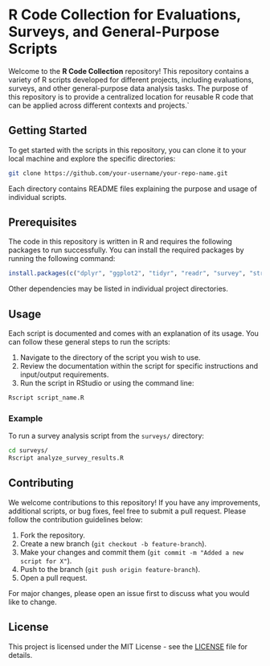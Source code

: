 
# R Code Collection for Evaluations, Surveys, and General-Purpose Scripts

Welcome to the **R Code Collection** repository! This repository contains a variety of R scripts developed for different projects, including evaluations, surveys, and other general-purpose data analysis tasks. The purpose of this repository is to provide a centralized location for reusable R code that can be applied across different contexts and projects.`

## Getting Started

To get started with the scripts in this repository, you can clone it to your local machine and explore the specific directories:

```bash
git clone https://github.com/your-username/your-repo-name.git
```

Each directory contains README files explaining the purpose and usage of individual scripts.

## Prerequisites

The code in this repository is written in R and requires the following packages to run successfully. You can install the required packages by running the following command:

```R
install.packages(c("dplyr", "ggplot2", "tidyr", "readr", "survey", "stringr"))
```

Other dependencies may be listed in individual project directories.

## Usage

Each script is documented and comes with an explanation of its usage. You can follow these general steps to run the scripts:

1. Navigate to the directory of the script you wish to use.
2. Review the documentation within the script for specific instructions and input/output requirements.
3. Run the script in RStudio or using the command line:

```bash
Rscript script_name.R
```

### Example

To run a survey analysis script from the `surveys/` directory:

```bash
cd surveys/
Rscript analyze_survey_results.R
```

## Contributing

We welcome contributions to this repository! If you have any improvements, additional scripts, or bug fixes, feel free to submit a pull request. Please follow the contribution guidelines below:

1. Fork the repository.
2. Create a new branch (`git checkout -b feature-branch`).
3. Make your changes and commit them (`git commit -m "Added a new script for X"`).
4. Push to the branch (`git push origin feature-branch`).
5. Open a pull request.

For major changes, please open an issue first to discuss what you would like to change.

## License

This project is licensed under the MIT License - see the [LICENSE](LICENSE) file for details.
